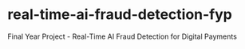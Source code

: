 # real-time-ai-fraud-detection-fyp
Final Year Project - Real-Time AI Fraud Detection for Digital Payments
